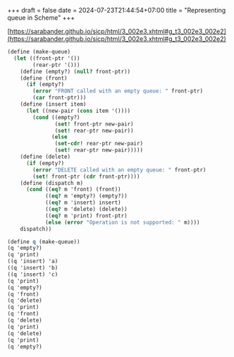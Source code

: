 +++ 
draft = false
date = 2024-07-23T21:44:54+07:00
title = "Representing queue in Scheme"
+++

[https://sarabander.github.io/sicp/html/3_002e3.xhtml#g_t3_002e3_002e2](https://sarabander.github.io/sicp/html/3_002e3.xhtml#g_t3_002e3_002e2)

```scheme
(define (make-queue)
  (let ((front-ptr '())
        (rear-ptr '()))
    (define (empty?) (null? front-ptr))
    (define (front)
      (if (empty?)
        (error "FRONT called with an empty queue: " front-ptr)
        (car front-ptr)))
    (define (insert item)
      (let ((new-pair (cons item '())))
        (cond ((empty?) 
               (set! front-ptr new-pair)
               (set! rear-ptr new-pair))
              (else
               (set-cdr! rear-ptr new-pair)
               (set! rear-ptr new-pair)))))
    (define (delete)
      (if (empty?)
        (error "DELETE called with an empty queue: " front-ptr)
        (set! front-ptr (cdr front-ptr))))
    (define (dispatch m)
      (cond ((eq? m 'front) (front))
            ((eq? m 'empty?) (empty?))
            ((eq? m 'insert) insert)
            ((eq? m 'delete) (delete))
            ((eq? m 'print) front-ptr)
            (else (error "Operation is not supported: " m))))
    dispatch))

(define q (make-queue))
(q 'empty?)
(q 'print)
((q 'insert) 'a)
((q 'insert) 'b)
((q 'insert) 'c)
(q 'print)
(q 'empty?)
(q 'front)
(q 'delete)
(q 'print)
(q 'front)
(q 'delete)
(q 'print)
(q 'delete)
(q 'print)
(q 'empty?)
```

